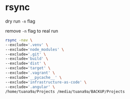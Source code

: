 # rsync

dry run `-n` flag

remove `-n` flag to real run

```bash
rsync -nav \
--exclude='.venv' \
--exclude='node_modules' \
--exclude='.git' \
--exclude='build' \
--exclude='dist' \
--exclude='target' \
--exclude='.vagrant' \
--exclude='__pycache__' \
--exclude='infrastructure-as-code' \
--exclude='.angular' \
/home/tuana9a/Projects /media/tuana9a/BACKUP/Projects
```

